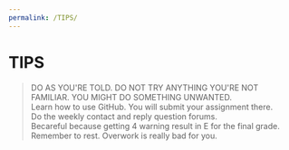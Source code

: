 ```yaml
---
permalink: /TIPS/
---
```

# TIPS
> DO AS YOU'RE TOLD. DO NOT TRY ANYTHING YOU'RE NOT FAMILIAR. YOU MIGHT DO SOMETHING UNWANTED. <br>
> Learn how to use GitHub. You will submit your assignment there. <br>
> Do the weekly contact and reply question forums. <br>
> Becareful because getting 4 warning result in E for the final grade. <br>
> Remember to rest. Overwork is really bad for you.